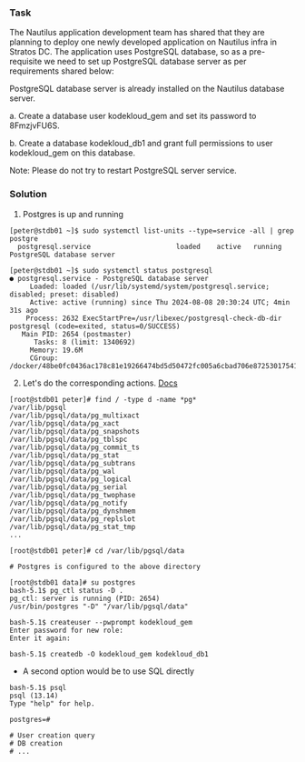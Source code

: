 ### Task
The Nautilus application development team has shared that they are planning to deploy one newly developed application on Nautilus infra in Stratos DC. The application uses PostgreSQL database, so as a pre-requisite we need to set up PostgreSQL database server as per requirements shared below:


PostgreSQL database server is already installed on the Nautilus database server.

a. Create a database user kodekloud_gem and set its password to 8FmzjvFU6S.

b. Create a database kodekloud_db1 and grant full permissions to user kodekloud_gem on this database.

Note: Please do not try to restart PostgreSQL server service.

### Solution
1. Postgres is up and running
```
[peter@stdb01 ~]$ sudo systemctl list-units --type=service -all | grep postgre
  postgresql.service                     loaded    active   running PostgreSQL database server

[peter@stdb01 ~]$ sudo systemctl status postgresql
● postgresql.service - PostgreSQL database server
     Loaded: loaded (/usr/lib/systemd/system/postgresql.service; disabled; preset: disabled)
     Active: active (running) since Thu 2024-08-08 20:30:24 UTC; 4min 31s ago
    Process: 2632 ExecStartPre=/usr/libexec/postgresql-check-db-dir postgresql (code=exited, status=0/SUCCESS)
   Main PID: 2654 (postmaster)
      Tasks: 8 (limit: 1340692)
     Memory: 19.6M
     CGroup: /docker/48be0fc0436ac178c81e19266474bd5d50472fc005a6cbad706e872530175419/system.slice/postgresql.service
```
2. Let's do the corresponding actions. [Docs](https://www.postgresql.org/docs/13/index.html)
```
[root@stdb01 peter]# find / -type d -name *pg*
/var/lib/pgsql
/var/lib/pgsql/data/pg_multixact
/var/lib/pgsql/data/pg_xact
/var/lib/pgsql/data/pg_snapshots
/var/lib/pgsql/data/pg_tblspc
/var/lib/pgsql/data/pg_commit_ts
/var/lib/pgsql/data/pg_stat
/var/lib/pgsql/data/pg_subtrans
/var/lib/pgsql/data/pg_wal
/var/lib/pgsql/data/pg_logical
/var/lib/pgsql/data/pg_serial
/var/lib/pgsql/data/pg_twophase
/var/lib/pgsql/data/pg_notify
/var/lib/pgsql/data/pg_dynshmem
/var/lib/pgsql/data/pg_replslot
/var/lib/pgsql/data/pg_stat_tmp
...

[root@stdb01 peter]# cd /var/lib/pgsql/data

# Postgres is configured to the above directory

[root@stdb01 data]# su postgres
bash-5.1$ pg_ctl status -D .
pg_ctl: server is running (PID: 2654)
/usr/bin/postgres "-D" "/var/lib/pgsql/data"

bash-5.1$ createuser --pwprompt kodekloud_gem
Enter password for new role: 
Enter it again:

bash-5.1$ createdb -O kodekloud_gem kodekloud_db1
```
- A second option would be to use SQL directly
```
bash-5.1$ psql
psql (13.14)
Type "help" for help.

postgres=#

# User creation query
# DB creation
# ...
```
